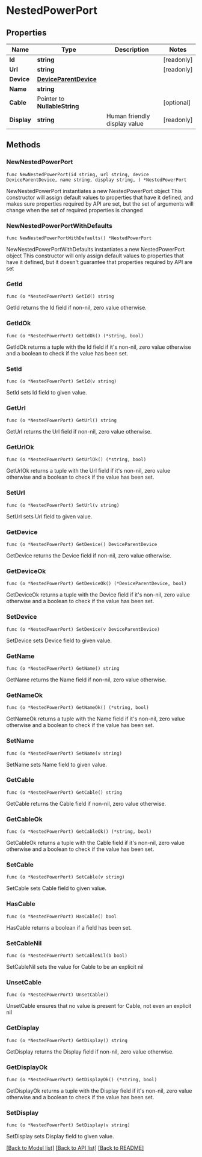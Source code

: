 # NestedPowerPort

## Properties

Name | Type | Description | Notes
------------ | ------------- | ------------- | -------------
**Id** | **string** |  | [readonly] 
**Url** | **string** |  | [readonly] 
**Device** | [**DeviceParentDevice**](DeviceParentDevice.md) |  | 
**Name** | **string** |  | 
**Cable** | Pointer to **NullableString** |  | [optional] 
**Display** | **string** | Human friendly display value | [readonly] 

## Methods

### NewNestedPowerPort

`func NewNestedPowerPort(id string, url string, device DeviceParentDevice, name string, display string, ) *NestedPowerPort`

NewNestedPowerPort instantiates a new NestedPowerPort object
This constructor will assign default values to properties that have it defined,
and makes sure properties required by API are set, but the set of arguments
will change when the set of required properties is changed

### NewNestedPowerPortWithDefaults

`func NewNestedPowerPortWithDefaults() *NestedPowerPort`

NewNestedPowerPortWithDefaults instantiates a new NestedPowerPort object
This constructor will only assign default values to properties that have it defined,
but it doesn't guarantee that properties required by API are set

### GetId

`func (o *NestedPowerPort) GetId() string`

GetId returns the Id field if non-nil, zero value otherwise.

### GetIdOk

`func (o *NestedPowerPort) GetIdOk() (*string, bool)`

GetIdOk returns a tuple with the Id field if it's non-nil, zero value otherwise
and a boolean to check if the value has been set.

### SetId

`func (o *NestedPowerPort) SetId(v string)`

SetId sets Id field to given value.


### GetUrl

`func (o *NestedPowerPort) GetUrl() string`

GetUrl returns the Url field if non-nil, zero value otherwise.

### GetUrlOk

`func (o *NestedPowerPort) GetUrlOk() (*string, bool)`

GetUrlOk returns a tuple with the Url field if it's non-nil, zero value otherwise
and a boolean to check if the value has been set.

### SetUrl

`func (o *NestedPowerPort) SetUrl(v string)`

SetUrl sets Url field to given value.


### GetDevice

`func (o *NestedPowerPort) GetDevice() DeviceParentDevice`

GetDevice returns the Device field if non-nil, zero value otherwise.

### GetDeviceOk

`func (o *NestedPowerPort) GetDeviceOk() (*DeviceParentDevice, bool)`

GetDeviceOk returns a tuple with the Device field if it's non-nil, zero value otherwise
and a boolean to check if the value has been set.

### SetDevice

`func (o *NestedPowerPort) SetDevice(v DeviceParentDevice)`

SetDevice sets Device field to given value.


### GetName

`func (o *NestedPowerPort) GetName() string`

GetName returns the Name field if non-nil, zero value otherwise.

### GetNameOk

`func (o *NestedPowerPort) GetNameOk() (*string, bool)`

GetNameOk returns a tuple with the Name field if it's non-nil, zero value otherwise
and a boolean to check if the value has been set.

### SetName

`func (o *NestedPowerPort) SetName(v string)`

SetName sets Name field to given value.


### GetCable

`func (o *NestedPowerPort) GetCable() string`

GetCable returns the Cable field if non-nil, zero value otherwise.

### GetCableOk

`func (o *NestedPowerPort) GetCableOk() (*string, bool)`

GetCableOk returns a tuple with the Cable field if it's non-nil, zero value otherwise
and a boolean to check if the value has been set.

### SetCable

`func (o *NestedPowerPort) SetCable(v string)`

SetCable sets Cable field to given value.

### HasCable

`func (o *NestedPowerPort) HasCable() bool`

HasCable returns a boolean if a field has been set.

### SetCableNil

`func (o *NestedPowerPort) SetCableNil(b bool)`

 SetCableNil sets the value for Cable to be an explicit nil

### UnsetCable
`func (o *NestedPowerPort) UnsetCable()`

UnsetCable ensures that no value is present for Cable, not even an explicit nil
### GetDisplay

`func (o *NestedPowerPort) GetDisplay() string`

GetDisplay returns the Display field if non-nil, zero value otherwise.

### GetDisplayOk

`func (o *NestedPowerPort) GetDisplayOk() (*string, bool)`

GetDisplayOk returns a tuple with the Display field if it's non-nil, zero value otherwise
and a boolean to check if the value has been set.

### SetDisplay

`func (o *NestedPowerPort) SetDisplay(v string)`

SetDisplay sets Display field to given value.



[[Back to Model list]](../README.md#documentation-for-models) [[Back to API list]](../README.md#documentation-for-api-endpoints) [[Back to README]](../README.md)


